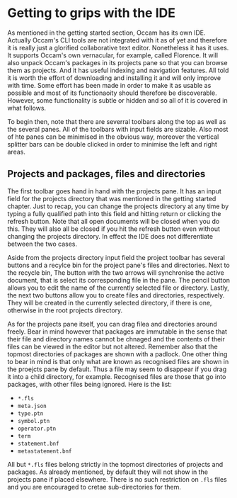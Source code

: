 # Getting to grips with the IDE

As mentioned in the getting started section, Occam has its own IDE. 
Actually Occam's CLI tools are not integrated with it as of yet and therefore it is really just a glorified collaborative text editor.
Nonetheless it has it uses. 
It supports Occam's own vernacular, for example, called Florence. 
It will also unpack Occam's packages in its projects pane so that you can browse them as projects. 
And it has useful indexing and navigation features.
All told it is worth the effort of downloading and installing it and will only improve with time.
Some effort has been made in order to make it as usable as possible and most of its functionaoity should therefore be discoverable.
However, some functionality is subtle or hidden and so all of it is covered in what follows.

To begin then, note that there are severral toolbars along the top as well as the several panes.
All of the toolbars with input fields are sizable.
Also most of hte panes can be minimised in the obvious way, moreover the vertical splitter bars can be double clicked in order to minimise the left and right areas.

## Projects and packages, files and directories

The first toolbar goes hand in hand with the projects pane.
It has an input field for the projects directory that was mentioned in the getting started chapter.
Just to recap, you can change the projects directory at any time by typing a fully qualified path into this field and hitting return or clicking the refresh button.
Note that all open documents will be closed when you do this.
They will also all be closed if you hit the refresh button even without changing the projects directory.
In effect the IDE does not differentiate between the two cases.

Aside from the projects directory input field the project toolbar has several buttons and a recylce bin for the project pane's files and directories.
Next to the recycle bin, The button with the two arrows will synchronise the active document, that is select its corresponding file in the pane.
The pencil button allows you to edit the name of the currently selected file or directory.
Lastly, the next two buttons allow you to create files and directories, respectively.
They will be created in the currently selected directory, if there is one, otherwise in the root projects directory.

As for the projects pane itself, you can drag filea and directories around freely.
Bear in mind however that packages are immutable in the sense that their file and directory names cannot be chnaged and the contents of their files can be viewed in the editor but not altered.
Remember also that the topmost directories of packages are shown with a padlock.
One other thing to bear in mind is that only what are known as recognised files are shown in the proejcts pane by default.
Thus a file may seem to disappear if you drag it into a child directory, for example.
Recognised files are those that go into packages, with other files being ignored.
Here is the list:

* `*.fls `
* `meta.json`
* `type.ptn`
* `symbol.ptn`
* `operator.ptn`
* `term`
* `statement.bnf`
* `metastatement.bnf`

All but `*.fls` files belong strictly in the topmost directories of projects and packages.
As already mentioned, by default they will not show in the projects pane if placed elsewhere.
There is no such restriction on `.fls` files and you are encouraged to cretae sub-directories for them.
